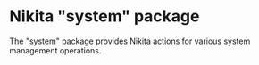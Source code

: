 
# Nikita "system" package

The "system" package provides Nikita actions for various system management operations.
